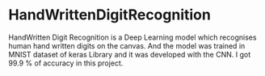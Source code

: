 # HandWrittenDigitRecognition

HandWritten Digit Recognition is a Deep Learning model which recognises human hand written digits on the canvas.
And the model was trained in MNIST dataset of keras Library and it was developed with the CNN.
I got 99.9 % of accuracy in this project. 